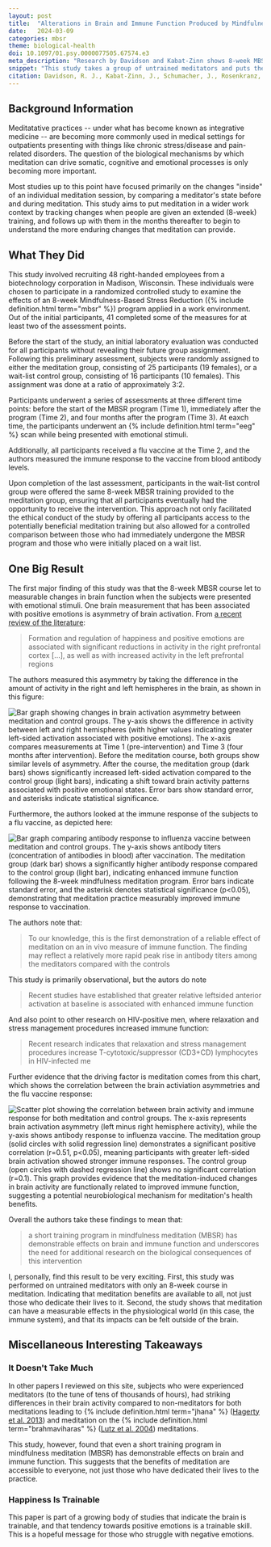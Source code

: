 ```yaml
---
layout: post
title:  "Alterations in Brain and Immune Function Produced by Mindfulness Meditation"
date:   2024-03-09
categories: mbsr
theme: biological-health
doi: 10.1097/01.psy.0000077505.67574.e3
meta_description: "Research by Davidson and Kabat-Zinn shows 8-week MBSR meditation course enhances immune function and positive brain activity. Novice meditators developed stronger flu vaccine response and increased left-sided anterior brain activation."
snippet: "This study takes a group of untrained meditators and puts them through an 8-week course in Mindfulness-based Stress Reduction (MBSR).  The study finds that the meditation group have brain activity implying a more positive emotional frame.  Furthermore, the meditation group had a significantly stronger immune response to a flu vaccine than the non-meditators.  The authors conclude that a short training program in mindfulness meditation has demonstrable effects on both brain and immune function."
citation: Davidson, R. J., Kabat-Zinn, J., Schumacher, J., Rosenkranz, M., Muller, D., Santorelli, S. F., Urbanowski, F., Harrington, A., Bonus, K., & Sheridan, J. F. (2003). Alterations in Brain and Immune Function Produced by Mindfulness Meditation. In *Psychosomatic Medicine* (Vol. 65, Issue 4, pp. 564–570). Ovid Technologies (Wolters Kluwer Health). [10.1097/01.psy.0000077505.67574.e3](https://doi.org/10.1097/01.psy.0000077505.67574.e3)
---
```


## Background Information

Meditatative practices -- under what has become known as integrative medicine -- are becoming more commonly used in medical settings for outpatients presenting with things like chronic stress/disease and pain-related disorders.  The question of the biological mechanisms by which meditation can drive somatic, cognitive and emotional processes is only becoming more important.

Most studies up to this point have focused primarily on the changes "inside" of an individual meditation session, by comparing a meditator's state before and during meditation.  This study aims to put meditation in a wider work context by tracking changes when people are given an extended (8-week) training, and follows up with them in the months thereafter to begin to understand the more enduring changes that meditation can provide.

## What They Did

This study involved recruiting 48 right-handed employees from a biotechnology corporation in Madison, Wisconsin. These individuals were chosen to participate in a randomized controlled study to examine the effects of an 8-week Mindfulness-Based Stress Reduction ({% include definition.html term="mbsr" %}) program applied in a work environment. Out of the initial participants, 41 completed some of the measures for at least two of the assessment points.

Before the start of the study, an initial laboratory evaluation was conducted for all participants without revealing their future group assignment. Following this preliminary assessment, subjects were randomly assigned to either the meditation group, consisting of 25 participants (19 females), or a wait-list control group, consisting of 16 participants (10 females). This assignment was done at a ratio of approximately 3:2.

Participants underwent a series of assessments at three different time points: before the start of the MBSR program (Time 1), immediately after the program (Time 2), and four months after the program (Time 3).  At eaxch time, the participants underwent an {% include definition.html term="eeg" %} scan while being presented with emotional stimuli.

Additionally, all participants received a flu vaccine at the Time 2, and the authors measured the immune response to the vaccine from blood antibody levels.

Upon completion of the last assessment, participants in the wait-list control group were offered the same 8-week MBSR training provided to the meditation group, ensuring that all participants eventually had the opportunity to receive the intervention. This approach not only facilitated the ethical conduct of the study by offering all participants access to the potentially beneficial meditation training but also allowed for a controlled comparison between those who had immediately undergone the MBSR program and those who were initially placed on a wait list.

## One Big Result

The first major finding of this study was that the 8-week MBSR course let to measurable changes in brain function when the subjects were presented with emotional stimuli.  One brain measurement that has been associated with positive emotions is asymmetry of brain activation.  From [a recent review of the literature](https://www.ncbi.nlm.nih.gov/pmc/articles/PMC7111451/):

> Formation and regulation of happiness and positive emotions are associated with significant reductions in activity in the right prefrontal cortex [...], as well as with increased activity in the left prefrontal regions

The authors measured this asymmetry by taking the difference in the amount of activity in the right and left hemispheres in the brain, as shown in this figure:

![Bar graph showing changes in brain activation asymmetry between meditation and control groups. The y-axis shows the difference in activity between left and right hemispheres (with higher values indicating greater left-sided activation associated with positive emotions). The x-axis compares measurements at Time 1 (pre-intervention) and Time 3 (four months after intervention). Before the meditation course, both groups show similar levels of asymmetry. After the course, the meditation group (dark bars) shows significantly increased left-sided activation compared to the control group (light bars), indicating a shift toward brain activity patterns associated with positive emotional states. Error bars show standard error, and asterisks indicate statistical significance.](/assets/article_images/brain-and-immune-function/brain_asymmetry.png)

Furthermore, the authors looked at the immune response of the subjects to a flu vaccine, as depicted here:

![Bar graph comparing antibody response to influenza vaccine between meditation and control groups. The y-axis shows antibody titers (concentration of antibodies in blood) after vaccination. The meditation group (dark bar) shows a significantly higher antibody response compared to the control group (light bar), indicating enhanced immune function following the 8-week mindfulness meditation program. Error bars indicate standard error, and the asterisk denotes statistical significance (p<0.05), demonstrating that meditation practice measurably improved immune response to vaccination.](/assets/article_images/brain-and-immune-function/flu_vaccine_response.png)

The authors note that:

> To our knowledge, this is the first demonstration of a reliable effect of meditation on an in vivo measure of immune function. The finding may reflect a relatively more rapid peak rise in antibody titers among the meditators compared with the controls

This study is primarily observational, but the autors do note

> Recent studies have established that greater relative leftsided anterior activation at baseline is associated with enhanced immune function

And also point to other research on HIV-positive men, where relaxation and stress management procedures increased immune function:

> Recent research indicates that relaxation and stress management procedures increase T-cytotoxic/suppressor (CD3+CD) lymphocytes in HIV-infected me

Further evidence that the driving factor is meditation comes from this chart, which shows the correlation between the brain activiation asymmetries and the flu vaccine response:

![Scatter plot showing the correlation between brain activity and immune response for both meditation and control groups. The x-axis represents brain activation asymmetry (left minus right hemisphere activity), while the y-axis shows antibody response to influenza vaccine. The meditation group (solid circles with solid regression line) demonstrates a significant positive correlation (r=0.51, p<0.05), meaning participants with greater left-sided brain activation showed stronger immune responses. The control group (open circles with dashed regression line) shows no significant correlation (r=0.1). This graph provides evidence that the meditation-induced changes in brain activity are functionally related to improved immune function, suggesting a potential neurobiological mechanism for meditation's health benefits.](/assets/article_images/brain-and-immune-function/final_result.png)

Overall the authors take these findings to mean that:

> a short training program in mindfulness meditation (MBSR) has demonstrable effects on brain and immune function and underscores the need for additional research on the biological consequences of this intervention

I, personally, find this result to be very exciting.  First, this study was performed on untrained meditators with only an 8-week course in meditation. Indicating that meditation benefits are available to all, not just those who dedicate their lives to it.  Second, the study shows that meditation can have a measurable effects in the physiological world (in this case, the immune system), and that its impacts can be felt outside of the brain.

## Miscellaneous Interesting Takeaways

### It Doesn't Take Much

In other papers I reviewed on this site, subjects who were experienced meditators (to the tune of tens of thousands of hours), had striking differences in their brain activity compared to non-meditators for both meditations leading to {% include definition.html term="jhana" %} ([Hagerty et al. 2013](/ecstatic-meditation-reward-system)) and  meditation on the {% include definition.html term="brahmaviharas" %} ([Lutz et al. 2004](/high-amplitude-gamma-synchrony)) meditations.

This study, however, found that even a short training program in mindfulness meditation (MBSR) has demonstrable effects on brain and immune function.  This suggests that the benefits of meditation are accessible to everyone, not just those who have dedicated their lives to the practice.

### Happiness Is Trainable

This paper is part of a growing body of studies that indicate the brain is trainable, and that tendency towards positive emotions is a trainable skill.  This is a hopeful message for those who struggle with negative emotions.
